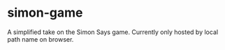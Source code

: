 # simon-game
A simplified take on the Simon Says game.
Currently only hosted by local path name on browser.

